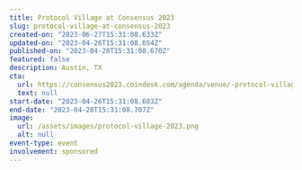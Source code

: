 ```yaml
---
title: Protocol Village at Consensus 2023
slug: protocol-village-at-consensus-2023
created-on: "2023-06-27T15:31:08.633Z"
updated-on: "2023-04-26T15:31:08.654Z"
published-on: "2023-04-28T15:31:08.670Z"
featured: false
description: Austin, TX
cta:
  url: https://consensus2023.coindesk.com/agenda/venue/-protocol-village
  text: null
start-date: "2023-04-26T15:31:08.683Z"
end-date: "2023-04-28T15:31:08.707Z"
image:
  url: /assets/images/protocol-village-2023.png
  alt: null
event-type: event
involvement: sponsored
---
```

